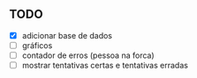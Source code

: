 ## TODO
- [X] adicionar base de dados
- [ ] gráficos
- [ ] contador de erros (pessoa na forca)
- [ ] mostrar tentativas certas e tentativas erradas
